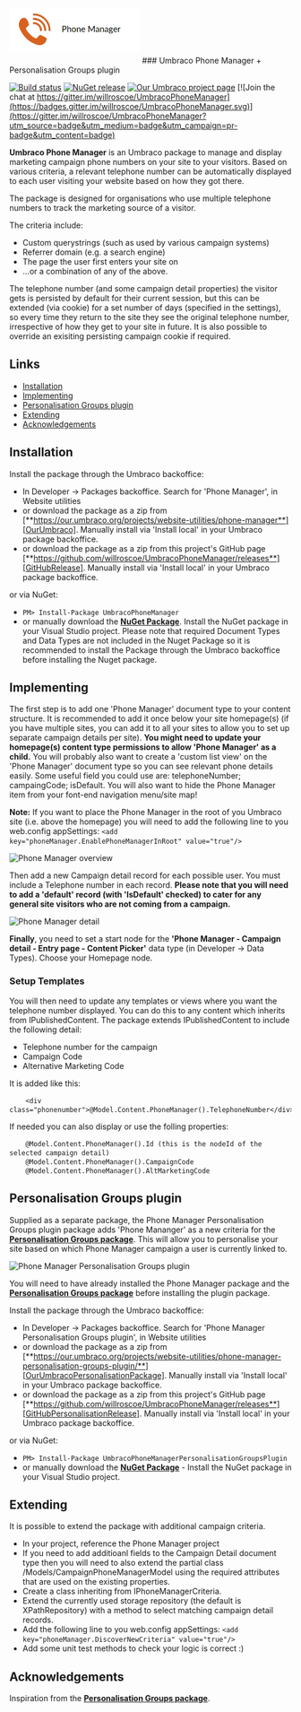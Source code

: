 <img height="80" src="assets/phonemanager_icon.jpg" style="margin-bottom: 20px" alt="Umbraco Phone Manager" title="Umbraco Phone Manager">
### Umbraco Phone Manager + Personalisation Groups plugin

 [![Build status](https://ci.appveyor.com/api/projects/status/a82kjskuk249tx5r?svg=true)](https://ci.appveyor.com/project/willroscoe/umbracophonemanager)
 [![NuGet release](https://img.shields.io/nuget/v/UmbracoPhoneManager.svg)](https://www.nuget.org/packages/UmbracoPhoneManager)
 [![Our Umbraco project page](https://img.shields.io/badge/our-umbraco-orange.svg)](https://our.umbraco.org/projects/website-utilities/phone-manager/)
 [![Join the chat at https://gitter.im/willroscoe/UmbracoPhoneManager](https://badges.gitter.im/willroscoe/UmbracoPhoneManager.svg)](https://gitter.im/willroscoe/UmbracoPhoneManager?utm_source=badge&utm_medium=badge&utm_campaign=pr-badge&utm_content=badge) 

**Umbraco Phone Manager** is an Umbraco package to manage and display marketing campaign phone numbers on your site to your visitors. Based on various criteria, a relevant telephone number can be automatically displayed to each user visiting your website based on how they got there.

The package is designed for organisations who use multiple telephone numbers to track the marketing source of a visitor.

The criteria include:
- Custom querystrings (such as used by various campaign systems)
- Referrer domain (e.g. a search engine)
- The page the user first enters your site on
- ...or a combination of any of the above.

The telephone number (and some campaign detail properties) the visitor gets is persisted by default for their current session, but this can be extended (via cookie) for a set number of days (specified in the settings), so every time they return to the site they see the original telephone number, irrespective of how they get to your site in future. It is also possible to override an exisiting persisting campaign cookie if required.


## Links

- <a href="#installation">Installation</a>
- <a href="#implementing">Implementing</a>
- <a href="#personalisation-groups-plugin">Personalisation Groups plugin</a>
- <a href="#extending">Extending</a>
- <a href="#acknowledgements">Acknowledgements</a>


## Installation

Install the package through the Umbraco backoffice:
- In Developer -> Packages backoffice. Search for 'Phone Manager', in Website utilities
- or download the package as a zip from [**https://our.umbraco.org/projects/website-utilities/phone-manager**][OurUmbraco]. Manually install via 'Install local' in your Umbraco package backoffice.
- or download the package as a zip from this project's GitHub page [**https://github.com/willroscoe/UmbracoPhoneManager/releases**][GitHubRelease]. Manually install via 'Install local' in your Umbraco package backoffice.

or via NuGet:
- ```PM> Install-Package UmbracoPhoneManager```
- or manually download the [**NuGet Package**][NuGetPackage]. Install the NuGet package in your Visual Studio project. Please note that required Document Types and Data Types are not included in the Nuget Package so it is recommended to install the Package through the Umbraco backoffice before installing the Nuget package.

[NuGetPackage]: https://www.nuget.org/packages/UmbracoPhoneManager/
[OurUmbraco]: https://our.umbraco.org/projects/website-utilities/phone-manager/
[GitHubRelease]: https://github.com/willroscoe/UmbracoPhoneManager/releases


## Implementing

The first step is to add one 'Phone Manager' document type to your content structure. It is recommended to add it once below your site homepage(s) (if you have multiple sites, you can add it to all your sites to allow you to set up separate campaign details per site). **You might need to update your homepage(s) content type permissions to allow 'Phone Manager' as a child.**
You will probably also want to create a 'custom list view' on the 'Phone Manager' document type so you can see relevant phone details easily. Some useful field you could use are: telephoneNumber; campaingCode; isDefault. You will also want to hide the Phone Manager item from your font-end navigation menu/site map!

**Note:** If you want to place the Phone Manager in the root of you Umbraco site (i.e. above the homepage) you will need to add the following line to you web.config appSettings:
```<add key="phoneManager.EnablePhoneManagerInRoot" value="true"/>```

![Phone Manager overview](/assets/phonemanager.jpg?raw=true "Phone Manager overview")

Then add a new Campaign detail record for each possible user. You must include a Telephone number in each record. **Please note that you will need to add a 'default' record (with 'IsDefault' checked) to cater for any general site visitors who are not coming from a campaign.**

![Phone Manager detail](/assets/campaigndetail.jpg?raw=true "Phone Manager detail")


**Finally**, you need to set a start node for the **'Phone Manager - Campaign detail - Entry page - Content Picker'** data type (in Developer -> Data Types). Choose your Homepage node.


### Setup Templates

You will then need to update any templates or views where you want the telephone number displayed. You can do this to any content which inherits from IPublishedContent. The package extends IPublishedContent to include the following detail:
- Telephone number for the campaign
- Campaign Code
- Alternative Marketing Code

It is added like this:
```
	<div class="phonenumber">@Model.Content.PhoneManager().TelephoneNumber</div>
```

If needed you can also display or use the folling properties:
```
	@Model.Content.PhoneManager().Id (this is the nodeId of the selected campaign detail)
	@Model.Content.PhoneManager().CampaignCode
	@Model.Content.PhoneManager().AltMarketingCode
```


## Personalisation Groups plugin

Supplied as a separate package, the Phone Manager Personalisation Groups plugin package adds 'Phone Mananger' as a new criteria for the [**Personalisation Groups package**][PersonalisationGroupsLink]. This will allow you to personalise your site based on which Phone Manager campaign a user is currently linked to.

![Phone Manager Personalisation Groups plugin](/assets/personalisationplugin.jpg?raw=true "Phone Manager Personalisation Groups plugin")

[PersonalisationGroupsLink]: https://our.umbraco.org/projects/website-utilities/personalisation-groups/

You will need to have already installed the Phone Manager package and the [**Personalisation Groups package**][PersonalisationGroupsLink] before installing the plugin package.

Install the package through the Umbraco backoffice:
- In Developer -> Packages backoffice. Search for 'Phone Manager Personalisation Groups plugin', in Website utilities
- or download the package as a zip from [**https://our.umbraco.org/projects/website-utilities/phone-manager-personalisation-groups-plugin/**][OurUmbracoPersonalisationPackage]. Manually install via 'Install local' in your Umbraco package backoffice.
- or download the package as a zip from this project's GitHub page [**https://github.com/willroscoe/UmbracoPhoneManager/releases**][GitHubPersonalisationRelease]. Manually install via 'Install local' in your Umbraco package backoffice.

or via NuGet:
- ```PM> Install-Package UmbracoPhoneManagerPersonalisationGroupsPlugin```
- or manually download the [**NuGet Package**][NuGetPersonalisationPackage] - Install the NuGet package in your Visual Studio project.

[NuGetPersonalisationPackage]: https://www.nuget.org/packages/UmbracoPhoneManagerPersonalisationGroupsPlugin/
[OurUmbracoPersonalisationPackage]: https://our.umbraco.org/projects/website-utilities/phone-manager-personalisation-groups-plugin/
[GitHubPersonalisationRelease]: https://github.com/willroscoe/UmbracoPhoneManager/releases


## Extending

It is possible to extend the package with additional campaign criteria.
- In your project, reference the Phone Manager project
- If you need to add additioanl fields to the Campaign Detail document type then you will need to also extend the partial class /Models/CampaignPhoneManagerModel using the required attributes that are used on the existing properties.
- Create a class inheriting from IPhoneManagerCriteria.
- Extend the currently used storage repository (the default is XPathRepository) with a method to select matching campaign detail records.
- Add the following line to you web.config appSettings:
```<add key="phoneManager.DiscoverNewCriteria" value="true"/>``` 
- Add some unit test methods to check your logic is correct :)


## Acknowledgements

Inspiration from the [**Personalisation Groups package**][PersonalisationGroupsLink].
